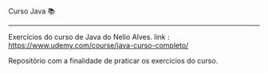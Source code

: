 Curso Java 📚
<hr/>

Exercícios do curso de Java do Nelio Alves. link : https://www.udemy.com/course/java-curso-completo/

Repositório com a finalidade de praticar os exercícios do curso.
